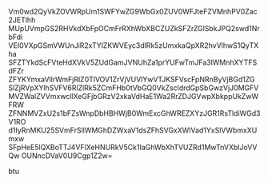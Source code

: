 Vm0wd2QyVkZOVWRpUm1SWFYwZG9WbGx0ZUV0WFJteFZVMnhPV0Zac2JETlhh
MUpUVmpGS2RHVkdXbFpOCmFrRXhWbXBCZUZkSFZrZGlSbkJPQ2swd1NrbFdi
VEI0VXpGSmVWUnJiR2xTYlZKWVEyc3dlRk5zUmxkaQpXR2hvVlhwS1QyTXha
SFZTYkdScFVteHdXVkV5ZUdGamJVNUhZa1prYUFwTmJFa3lWMnhXYTFSdFZr
ZFYKYmxaVllrWmFjRlZ0TlVOV1ZrVjVUVlYwVTJKSFVscFpNRnByVjBGd1ZG
SlZjRVpXYlhSVFV6RlZlRk5ZCmFHb0tVbGQ0VkZscldrdGpSbGwzVjJ0MGFV
MVZWalZVVmxwcllXeGFjbGRzV2xkaVdHaE1Wa2RrZDJGVwpXbkppUkZwWFRW
ZFNNMVZxU2s1bFZsWnpDbHBHWjB0WmExcGhWREZXYzJGR1RsTldiWGd3V1RO
d1IyRnMKU25SVmFrSllWMGhDZWxaV1dsZFhSVGxXWlVad1YxSlVWbmxXUmxw
SFpHeE5lQXBoTTJ4VFlXeHNURkV5Ck1IaGhWbXhTVUZRd1MwTnVXblJoVVQw
OUNncDVaV0U9Cgp1Z2w=

btu